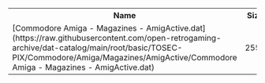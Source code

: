 <table>
<tr><th>Name</th><th>Size</th></tr>
<tr><td>
[Commodore Amiga - Magazines - AmigActive.dat](https://raw.githubusercontent.com/open-retrogaming-archive/dat-catalog/main/root/basic/TOSEC-PIX/Commodore/Amiga/Magazines/AmigActive/Commodore Amiga - Magazines - AmigActive.dat)
</td><td>2554</td></tr>
</table>
